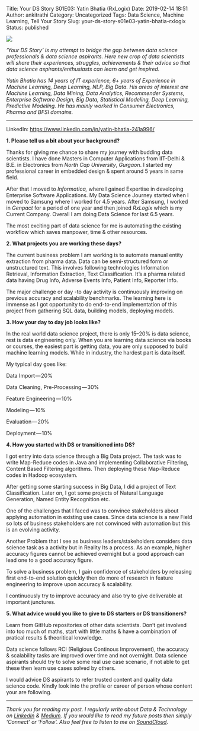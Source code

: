 Title: Your DS Story S01E03: Yatin Bhatia (RxLogix)
Date: 2019-02-14 18:51
Author: ankitrathi
Category: Uncategorized
Tags: Data Science, Machine Learning, Tell Your Story
Slug: your-ds-story-s01e03-yatin-bhatia-rxlogix
Status: published

![](https://cdn-images-1.medium.com/max/1200/1*I-LN7OWQLMHoT6VRwpakpw.png)

*‘Your DS Story’ is my attempt to bridge the gap between data science professionals & data science aspirants. Here new crop of data scientists will share their experiences, struggles, achievements & their advice so that data science aspirants/enthusiasts can learn and get inspired.*

*Yatin Bhatia has 14 years of IT experience, 6+ years of Experience in Machine Learning, Deep Learning, NLP, Big Data. His areas of interest are Machine Learning, Data Mining, Data Analytics, Recommender Systems, Enterprise Software Design, Big Data, Statistical Modeling, Deep Learning, Predictive Modeling. He has mainly worked in Consumer Electronics, Pharma and BFSI domains.*

------------------------------------------------------------------------

LinkedIn: <https://www.linkedin.com/in/yatin-bhatia-241a996/>

**1. Please tell us a bit about your background?**

Thanks for giving me chance to share my journey with budding data scientists. I have done Masters in Computer Applications from IIT-Delhi & B.E. in Electronics from *North Cap University*, *Gurgaon*. I started my professional career in embedded design & spent around 5 years in same field.

After that I moved to *Informatica,* where I gained Expertise in developing Enterprise Software Applications. My Data Science Journey started when I moved to Samsung where I worked for 4.5 years. After Samsung, I worked in *Genpact* for a period of one year and then joined *RxLogix* which is my Current Company. Overall I am doing Data Science for last 6.5 years.

The most exciting part of data science for me is automating the existing workflow which saves manpower, time & other resources.

**2. What projects you are working these days?**

The current business problem I am working is to automate manual entity extraction from pharma data. Data can be semi-structured form or unstructured text. This involves following technologies Information Retrieval, Information Extraction, Text Classification. It’s a pharma related data having Drug Info, Adverse Events Info, Patient Info, Reporter Info.

The major challenge or day -to day activity is continuously improving on previous accuracy and scalability benchmarks. The learning here is immense as I got opportunity to do end-to-end implementation of this project from gathering SQL data, building models, deploying models.

**3. How your day to day job looks like?**

In the real world data science project, there is only 15–20% is data science, rest is data engineering only. When you are learning data science via books or courses, the easiest part is getting data, you are only supposed to build machine learning models. While in industry, the hardest part is data itself.

My typical day goes like:

Data Import — 20%

Data Cleaning, Pre-Processing — 30%

Feature Engineering — 10%

Modeling — 10%

Evaluation — 20%

Deployment — 10%

**4. How you started with DS or transitioned into DS?**

I got entry into data science through a Big Data project. The task was to write Map-Reduce codes in Java and implementing Collaborative Filtering, Content Based Filtering algorithms. Then deploying these Map-Reduce codes in Hadoop ecosystem.

After getting some starting success in Big Data, I did a project of Text Classification. Later on, I got some projects of Natural Language Generation, Named Entity Recognition etc.

One of the challenges that I faced was to convince stakeholders about applying automation in existing use cases. Since data science is a new Field so lots of business stakeholders are not convinced with automation but this is an evolving activity.

Another Problem that I see as business leaders/stakeholders considers data science task as a activity but in Reality Its a process. As an example, higher accuracy figures cannot be achieved overnight but a good approach can lead one to a good accuracy figure.

To solve a business problem, I gain confidence of stakeholders by releasing first end-to-end solution quickly then do more of research in feature engineering to improve upon accuracy & scalability.

I continuously try to improve accuracy and also try to give deliverable at important junctures.

**5. What advice would you like to give to DS starters or DS transitioners?**

Learn from GitHub repositories of other data scientists. Don’t get involved into too much of maths, start with little maths & have a combination of pratical results & theoritical knowledge.

Data science follows RCI (Religious Continous Improvement), the accuracy & scalability tasks are improved over time and not overnight. Data science aspirants should try to solve some real use case scenario, if not able to get these then learn use cases solved by others.

I would advice DS aspirants to refer trusted content and quality data science code. Kindly look into the profile or career of person whose content your are following.

------------------------------------------------------------------------

*Thank you for reading my post. I regularly write about Data & Technology on* [*LinkedIn*](https://www.linkedin.com/today/posts/ankitrathi) *&* [*Medium*](https://medium.com/@rathi.ankit)*. If you would like to read my future posts then simply ‘Connect’ or ‘Follow’. Also feel free to listen to me on* [*SoundCloud*](https://soundcloud.com/ankitrathi)*.*

